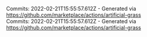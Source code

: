 Commits: 2022-02-21T15:55:57.612Z - Generated via https://github.com/marketplace/actions/artificial-grass
<br>
Commits: 2022-02-21T15:55:57.612Z - Generated via https://github.com/marketplace/actions/artificial-grass
<br>

